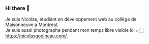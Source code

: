 ### Hi there 👋

Je suis Nicolas, étudiant en développement web au collège de Maisonneuve à Montréal. <br>
Je suis aussi photographe pendant mon temps libre visible ici 👉🏻 https://nicolasgodineau.com/.
